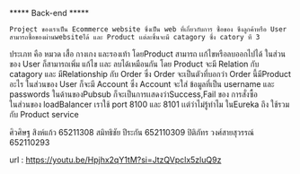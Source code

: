 
***** Back-end *****

    Project ของเราเป็น Ecommerce website ซึ่งเป็น web ที่เกี่ยวกับการ ซื้อของ ซึงลูกค้าหรือ User สามารถซื้อของผ่านwebsiteได้ และ Product เเต่ละชิ้นจะมี catagory ซึ่ง catory ที 3
ประเภท คือ หมวด เสื้อ กางเกง และรองเท้า โดยProduct สามารถ เเก้ไขหรือลบออกไปได้ ในส่วนของ User ก็สามารถเพิ่ม แก้ไข เเละ ลบได้เหมือนกัน โดย Product จะมี Relation กับ  catagory 
และ มีRelationship กับ Order ซึ่ง Order จะเป็นตัวที่บอกว่า Order นี้มีProduct อะไร
ในส่วนของ User ก็จะมี Account ซึ่ง Account จะใส่ ข้อมูลที่เป็น username และ passwords  ในด้านของPubsub ก็จะเป็นการเเสดงว่าSuccess,Fail ของ การสั่งซื้อ  
ในส่วนของ loadBalancer เราใช้ port  8100 และ 8101 เเต่ว่าไม่รู้ทำไม ในEureka ถึง ใช้รวมกับ  Product service 


    
ศิวศิษฐ สิงห์แก้ว 65211308
สมิทธิชัย ปีระกัน 652110309
ปิติภัทร วงศ์สายสุวรรณ์ 652110293

url : https://youtu.be/Hpjhx2qY1tM?si=JtzQVpclx5zluQ9z